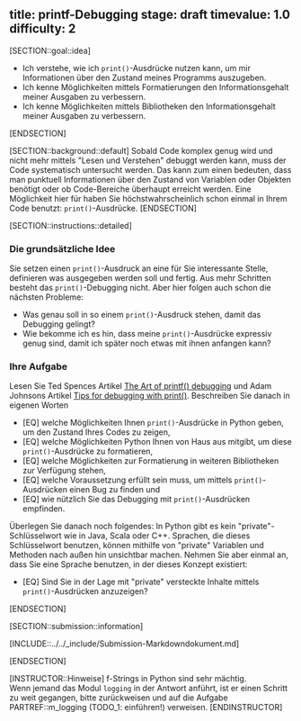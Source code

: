 title: printf-Debugging
stage: draft
timevalue: 1.0
difficulty: 2
---
[SECTION::goal::idea]

- Ich verstehe, wie ich `print()`-Ausdrücke nutzen kann, um mir Informationen über den Zustand meines Programms
  auszugeben.
- Ich kenne Möglichkeiten mittels Formatierungen den Informationsgehalt meiner Ausgaben zu verbessern.
- Ich kenne Möglichkeiten mittels Bibliotheken den Informationsgehalt meiner Ausgaben zu verbessern.

[ENDSECTION]

[SECTION::background::default]
Sobald Code komplex genug wird und nicht mehr mittels "Lesen und Verstehen" debuggt werden kann, muss der Code
systematisch untersucht werden.
Das kann zum einen bedeuten, dass man punktuell Informationen über den Zustand von Variablen oder Objekten benötigt
oder ob Code-Bereiche überhaupt erreicht werden.
Eine Möglichkeit hier für haben Sie höchstwahrscheinlich schon einmal in Ihrem Code benutzt: `print()`-Ausdrücke.
[ENDSECTION]

[SECTION::instructions::detailed]

### Die grundsätzliche Idee

Sie setzen einen `print()`-Ausdruck an eine für Sie interessante Stelle, definieren was ausgegeben werden soll und fertig.
Aus mehr Schritten besteht das `print()`-Debugging nicht.
Aber hier folgen auch schon die nächsten Probleme: 

- Was genau soll in so einem `print()`-Ausdruck stehen, damit das Debugging gelingt?
- Wie bekomme ich es hin, dass meine `print()`-Ausdrücke expressiv genug sind, 
  damit ich später noch etwas mit ihnen anfangen kann?

### Ihre Aufgabe

Lesen Sie Ted Spences Artikel [The Art of printf() debugging](https://tedspence.com/the-art-of-printf-debugging-7d5274d6af44) 
und Adam Johnsons Artikel [Tips for debugging with print()](https://adamj.eu/tech/2021/10/08/tips-for-debugging-with-print/).
Beschreiben Sie danach in eigenen Worten 

  - [EQ] welche Möglichkeiten Ihnen `print()`-Ausdrücke in Python geben, um den Zustand Ihres Codes zu zeigen,
  - [EQ] welche Möglichkeiten Python Ihnen von Haus aus mitgibt, um diese `print()`-Ausdrücke zu formatieren,
  - [EQ] welche Möglichkeiten zur Formatierung in weiteren Bibliotheken zur Verfügung stehen,
  - [EQ] welche Voraussetzung erfüllt sein muss, um mittels `print()`-Ausdrücken einen Bug zu finden und
  - [EQ] wie nützlich Sie das Debugging mit `print()`-Ausdrücken empfinden. 

Überlegen Sie danach noch folgendes:
In Python gibt es kein "private"-Schlüsselwort wie in Java, Scala oder C++.
Sprachen, die dieses Schlüsselwort benutzen, können mithilfe von "private" Variablen und Methoden nach außen hin
unsichtbar machen.
Nehmen Sie aber einmal an, dass Sie eine Sprache benutzen, in der dieses Konzept existiert:

  - [EQ] Sind Sie in der Lage mit "private" versteckte Inhalte mittels `print()`-Ausdrücken anzuzeigen?

[ENDSECTION]

[SECTION::submission::information]

[INCLUDE::../../_include/Submission-Markdowndokument.md]

[ENDSECTION]

[INSTRUCTOR::Hinweise]
f-Strings in Python sind sehr mächtig.  
Wenn jemand das Modul `logging` in der Antwort anführt, ist er einen Schritt zu weit gegangen,
bitte zurückweisen und auf die Aufgabe PARTREF::m_logging (TODO_1: einführen!) verweisen.
[ENDINSTRUCTOR]
